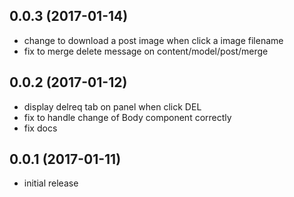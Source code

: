 ## 0.0.3 (2017-01-14)

* change to download a post image when click a image filename
* fix to merge delete message on content/model/post/merge

## 0.0.2 (2017-01-12)

* display delreq tab on panel when click DEL
* fix to handle change of Body component correctly
* fix docs

## 0.0.1 (2017-01-11)

* initial release
